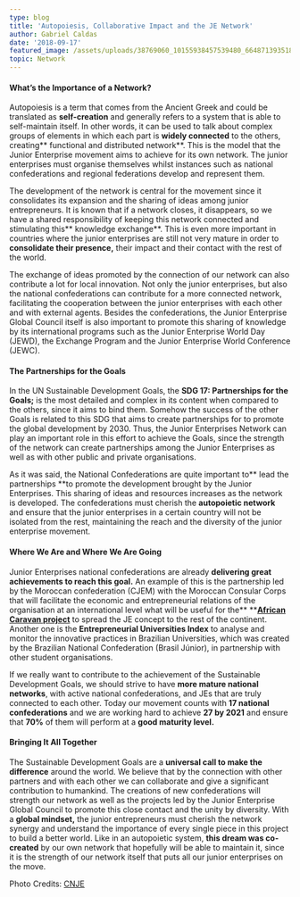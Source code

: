 ```yaml
---
type: blog
title: 'Autopoiesis, Collaborative Impact and the JE Network'
author: Gabriel Caldas
date: '2018-09-17'
featured_image: /assets/uploads/38769060_10155938457539480_6648713935186821120_o.jpg
topic: Network
---
```

#### What’s the Importance of a Network?

Autopoiesis is a term that comes from the Ancient Greek and could be translated as **self-creation** and generally refers to a system that is able to self-maintain itself. In other words, it can be used to talk about complex groups of elements in which each part is **widely connected** to the others, creating** functional and distributed network**. This is the model that the Junior Enterprise movement aims to achieve for its own network. The junior enterprises must organise themselves whilst instances such as national confederations and regional federations develop and represent them.

The development of the network is central for the movement since it consolidates its expansion and the sharing of ideas among junior entrepreneurs. It is known that if a network closes, it disappears, so we have a shared responsibility of keeping this network connected and stimulating this** knowledge exchange**. This is even more important in countries where the junior enterprises are still not very mature in order to **consolidate their presence,** their impact and their contact with the rest of the world.

The exchange of ideas promoted by the connection of our network can also contribute a lot for local innovation. Not only the junior enterprises, but also the national confederations can contribute for a more connected network, facilitating the cooperation between the junior enterprises with each other and with external agents. Besides the confederations, the Junior Enterprise Global Council itself is also important to promote this sharing of knowledge by its international programs such as the Junior Enterprise World Day (JEWD), the Exchange Program and the Junior Enterprise World Conference (JEWC).

#### The Partnerships for the Goals

In the UN Sustainable Development Goals, the **SDG 17: Partnerships for the Goals;** is the most detailed and complex in its content when compared to the others, since it aims to bind them. Somehow the success of the other Goals is related to this SDG that aims to create partnerships for to promote the global development by 2030. Thus, the Junior Enterprises Network can play an important role in this effort to achieve the Goals, since the strength of the network can create partnerships among the Junior Enterprises as well as with other public and private organisations. 

As it was said, the National Confederations are quite important to** lead the partnerships **to promote the development brought by the Junior Enterprises. This sharing of ideas and resources increases as the network is developed. The confederations must cherish the **autopoietic network** and ensure that the junior enterprises in a certain country will not be isolated from the rest, maintaining the reach and the diversity of the junior enterprise movement.

#### Where We Are and Where We Are Going

Junior Enterprises national confederations are already **delivering great achievements to reach this goal.** An example of this is the partnership led by the Moroccan confederation (CJEM) with the Moroccan Consular Corps that will facilitate the economic and entrepreneurial relations of the organisation at an international level what will be useful for the** **[**African Caravan project**](http://aujourdhui.ma/emploi/partenariat-la-cjem-soffre-un-rayonnement-consulaire) to spread the JE concept to the rest of the continent. Another one is the **Entrepreneurial Universities Index** to analyse and monitor the innovative practices in Brazilian Universities, which was created by the Brazilian National Confederation (Brasil Júnior), in partnership with other student organisations.

If we really want to contribute to the achievement of the Sustainable Development Goals, we should strive to have **more mature national networks**, with active national confederations, and JEs that are truly connected to each other. Today our movement counts with **17 national confederations** and we are working hard to achieve **27 by 2021** and ensure that **70%** of them will perform at a **good maturity level.**

#### Bringing It All Together

The Sustainable Development Goals are a **universal call to make the difference** around the world. We believe that by the connection with other partners and with each other we can collaborate and give a significant contribution to humankind. The creations of new confederations will strength our network as well as the projects led by the Junior Enterprise Global Council to promote this close contact and the unity by diversity. With a **global mindset,** the junior entrepreneurs must cherish the network synergy and understand the importance of every single piece in this project to build a better world. Like in an autopoietic system, **this dream was co-created** by our own network that hopefully will be able to maintain it, since it is the strength of our network itself that puts all our junior enterprises on the move.

Photo Credits: [CNJE](https://www.facebook.com/junior.entreprises/photos/a.10155938452869480/10155938457514480/?type=3&theater)
